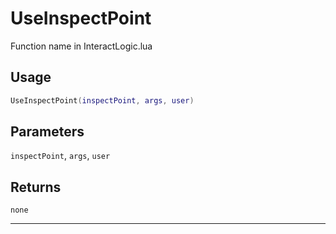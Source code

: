 # UseInspectPoint
Function name in InteractLogic.lua
## Usage
```lua
UseInspectPoint(inspectPoint, args, user)
```
## Parameters
`inspectPoint`, `args`, `user`
## Returns
`none`

---
